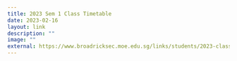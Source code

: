 ```yaml
---
title: 2023 Sem 1 Class Timetable
date: 2023-02-16
layout: link
description: ""
image: ""
external: https://www.broadricksec.moe.edu.sg/links/students/2023-class-time-table/
---
```



